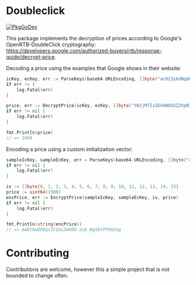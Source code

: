 # Doubleclick

[![PkgGoDev](https://pkg.go.dev/badge/github.com/matipan/doubleclick)](https://pkg.go.dev/github.com/matipan/doubleclick)

This package implements the decryption of prices according to Google's OpenRTB-DoubleClick cryptography: https://developers.google.com/authorized-buyers/rtb/response-guide/decrypt-price.

Decoding a price using the examples that Google shows in their website:

```go
icKey, ecKey, err := ParseKeys(base64.URLEncoding, []byte("arO23ykdNqUQ5LEoQ0FVmPkBd7xB5CO89PDZlSjpFxo="), []byte("skU7Ax_NL5pPAFyKdkfZjZz2-VhIN8bjj1rVFOaJ_5o="))
if err != { 
	log.Fatal(err)
}

price, err := DecryptPrice(icKey, ecKey, []byte("YWJjMTIzZGVmNDU2Z2hpN7fhCuPemC32prpWWw"))
if err != nil {
	log.Fatal(err)
}

fmt.Println(price)
// => 1900
```

Encoding a price using a custom initialization vector:

```go
sampleIcKey, sampleEcKey, err = ParseKeys(base64.URLEncoding, []byte("arO23ykdNqUQ5LEoQ0FVmPkBd7xB5CO89PDZlSjpFxo="), []byte("skU7Ax_NL5pPAFyKdkfZjZz2-VhIN8bjj1rVFOaJ_5o="))
if err != nil {
	log.Fatal(err)
}

iv := []byte{0, 1, 2, 3, 4, 5, 6, 7, 8, 9, 10, 11, 12, 13, 14, 15}
price := uint64(1900)
encPrice, err := EncryptPrice(sampleIcKey, sampleEcKey, iv, price)
if err != nil {
	log.Fatal(err)
}

fmt.Println(string(encPrice))
// => AAECAwQFBgcICQoLDA0OD-zub_WgSbtPP9GXag
```

# Contributing
Contributions are welcome, however this a simple project that is not bounded to change often. 
